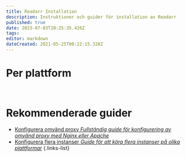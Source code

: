 ```yaml
---
title: Readarr Installation
description: Instruktioner och guider för installation av Readarr
published: true
date: 2023-07-03T20:25:35.426Z
tags: 
editor: markdown
dateCreated: 2021-05-25T00:22:15.328Z
---
```


# Per plattform
[<i class="fab fa-windows" style="font-size: 3em;"></i>](/readarr/installation/windows)&nbsp;&nbsp;&nbsp;&nbsp;[<i class="fab fa-linux" style="font-size: 3em;"></i>](/readarr/installation/linux)&nbsp;&nbsp;&nbsp;&nbsp;[<i class="fab fa-apple" style="font-size: 3em;"></i>](/readarr/installation/macos)&nbsp;&nbsp;&nbsp;&nbsp;[<i class="fab fa-freebsd" style="font-size: 3em;"></i>](/readarr/installation/freebsd)&nbsp;&nbsp;&nbsp;&nbsp;[<i class="fab fa-docker" style="font-size: 3em;"></i>](/readarr/installation/docker)

# Rekommenderade guider
- [Konfigurera omvänd proxy *Fullständig guide för konfigurering av omvänd proxy med Nginx eller Apache*](/readarr/installation/reverse-proxy)
- [Konfigurera flera instanser *Guide för att köra flera instanser på olika plattformar*](/readarr/installation/multiple-instances)
{.links-list}